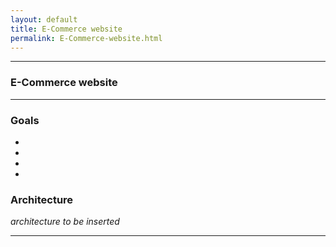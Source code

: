 ```yaml
---
layout: default
title: E-Commerce website
permalink: E-Commerce-website.html
---
```


---

### E-Commerce website


---

### Goals

- 
- 
- 
- 

### Architecture

*architecture to be inserted*



---
